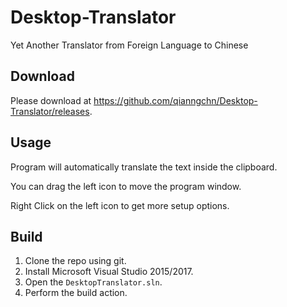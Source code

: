 ﻿# Desktop-Translator
Yet Another Translator from Foreign Language to Chinese

## Download
Please download at <https://github.com/qianngchn/Desktop-Translator/releases>.

## Usage
Program will automatically translate the text inside the clipboard.

You can drag the left icon to move the program window.

Right Click on the left icon to get more setup options.

## Build
1. Clone the repo using git.
2. Install Microsoft Visual Studio 2015/2017.
3. Open the `DesktopTranslator.sln`.
4. Perform the build action.
